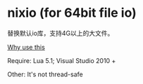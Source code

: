 nixio (for 64bit file io)
====

替换默认io库，支持4G以上的大文件。

[Why use this](http://annidy.github.io/blog/2014/08/07/new-nixio/)

Require: Lua 5.1; Visual Studio 2010 +

Other: It's not thread-safe